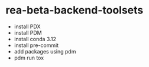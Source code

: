 # rea-beta-backend-toolsets
- install PDX
- install PDM
- install conda 3.12
- install pre-commit
- add packages using pdm
-  pdm run tox
